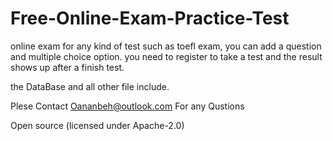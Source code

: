 # Free-Online-Exam-Practice-Test

online exam for any kind of test such as toefl exam, you can add a question and multiple choice option.  you need to register to take a test and the result shows up after a finish test. 

the DataBase and all other file include. 

Plese Contact Oananbeh@outlook.com For any Qustions


Open source (licensed under Apache-2.0)

